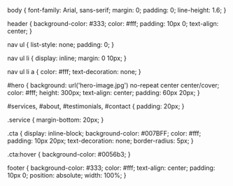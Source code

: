 body {
    font-family: Arial, sans-serif;
    margin: 0;
    padding: 0;
    line-height: 1.6;
}

header {
    background-color: #333;
    color: #fff;
    padding: 10px 0;
    text-align: center;
}

nav ul {
    list-style: none;
    padding: 0;
}

nav ul li {
    display: inline;
    margin: 0 10px;
}

nav ul li a {
    color: #fff;
    text-decoration: none;
}

#hero {
    background: url('hero-image.jpg') no-repeat center center/cover;
    color: #fff;
    height: 300px;
    text-align: center;
    padding: 60px 20px;
}

#services, #about, #testimonials, #contact {
    padding: 20px;
}

.service {
    margin-bottom: 20px;
}

.cta {
    display: inline-block;
    background-color: #007BFF;
    color: #fff;
    padding: 10px 20px;
    text-decoration: none;
    border-radius: 5px;
}

.cta:hover {
    background-color: #0056b3;
}

footer {
    background-color: #333;
    color: #fff;
    text-align: center;
    padding: 10px 0;
    position: absolute;
    width: 100%;
}
